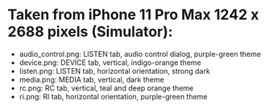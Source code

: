 # Taken from iPhone 11 Pro Max 1242 x 2688 pixels (Simulator):
- audio_control.png: LISTEN tab, audio control dialog, purple-green theme
- device.png: DEVICE tab, vertical, indigo-orange theme
- listen.png: LISTEN tab, horizontal orientation, strong dark
- media.png: MEDIA tab, vertical, dark theme
- rc.png: RC tab, vertical, teal and deep orange theme
- ri.png: RI tab, horizontal orientation, purple-green theme
